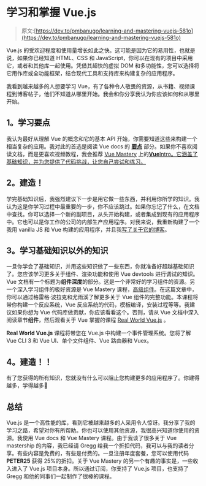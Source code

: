 # 学习和掌握 Vue.js

> 原文:[https://dev.to/pmbanugo/learning-and-mastering-vuejs-581o](https://dev.to/pmbanugo/learning-and-mastering-vuejs-581o)

Vue.js 的受欢迎程度和使用量增长如此之快。这可能是因为它的易用性，也就是说，如果你已经知道 HTML、CSS 和 JavaScript，你可以在现有的项目中采用它，或者和其他库一起使用。凭借其超快的虚拟 DOM 和多功能性，您可以选择将它用作库或全功能框架，结合现代工具和支持库来构建复杂的应用程序。

我看到越来越多的人想要学习 Vue，有了各种令人敬畏的资源，从书籍、视频课程到博客帖子，他们不知道从哪里开始。我会和你分享我认为你应该如何和从哪里开始。

## 1。学习要点

我认为最好从理解 Vue 的概念和它的基本 API 开始，你需要知道这些来构建一个相当复杂的应用。我对此的首选是阅读 Vue docs 的 [**要点**](https://vuejs.org/v2/guide/) 部分。如果你不喜欢阅读文档，而是更喜欢视频教程，我会推荐 [Vue Mastery](https://www.vuemastery.com) 上的[**Vue**Intro。它涵盖了基础知识，并为您提供了代码挑战，让您自己尝试和练习。](https://www.vuemastery.com/courses/intro-to-vue-js/)

## 2。建造！

学完基础知识后，我强烈建议下一步是用它做一些东西，并利用你所学的知识。我认为这是你学习过程中最重要的一步，你不应该跳过。如果你忘记了什么，在文档中查找。你可以选择一个新的副项目，从头开始构建，或者集成到现有的应用程序中。它也可以是你工作的公司的内部生产应用程序。对我来说，我重新构建了一个我用 vanilla JS 和 Vue 构建的应用程序，并且我[写了关于它的博客](https://dev.to/pmbanugo/from-vanillajs-to-vuejs-a-guide-to-vue-essentials-5gii)。

## 3。学习基础知识以外的知识

一旦你学会了基础知识，并用这些知识做了一些东西，你就准备好超越基础知识了。您应该学习更多关于组件、渲染功能和使用 Vue devtools 进行调试的知识。Vue 文档有一个标题为**组件深度**的部分。这是一个非常好的学习组件的资源。另一个深入学习组件的极好资源是 Vue Mastery 课程，[高级组件](https://www.vuemastery.com/courses/advanced-components/the-introduction/)。在这篇文章中，你可以通过格雷格·波拉克和尤雨溪了解更多关于 Vue 组件的完整功能。本课程将带你构建一个反应系统，Vue 反应系统的代码，模板编译，安装过程等等。我建议如果你想为 Vue 代码库做贡献，你应该看看这个。否则，请从 Vue 文档中深入阅读章节**组件**，然后观看关于 Vue 掌握的课程 [Real World Vue.js](https://www.vuemastery.com/courses/real-world-vue-js/real-world-intro/) 。

**Real World Vue.js** 课程将带您在 Vue.js 中构建一个事件管理系统。您将了解 Vue CLI 3 和 Vue UI、单个文件组件、Vue 路由器和 Vuex。

## 4。建造！！

有了您获得的所有知识，您就没有什么可以阻止您构建更多的应用程序了。你建得越多，学得越多🚀

## 总结

Vue.js 是一个高性能的库，看到它被越来越多的人采用令人惊讶。我分享了我的学习之路，希望对你有所帮助。你也可以使用其他资源，我很高兴知道你使用的资源。我使用 Vue docs 和 Vue Mastery 课程。由于我谈了很多关于 Vue mastership 的内容，我已经请 Gregg 给我一个折扣代码，我可以与我的读者分享。有些内容是免费的，有些是付费的。一旦注册年度套餐，您可以使用代码 **PETER25** 获得 25%的折扣。关于 Vue Mastery 的另一个有趣的事实是，一些收入进入了 Vue.js 项目本身。所以通过订阅，你支持了 Vue.js 项目，也支持了 Gregg 和他的同事们一起制作了很棒的课程。